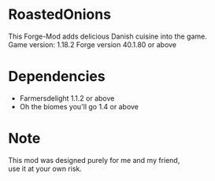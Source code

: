 # RoastedOnions
This Forge-Mod adds delicious Danish cuisine into the game.\
Game version: 1.18.2
Forge version 40.1.80 or above

# Dependencies
- Farmersdelight 1.1.2 or above 
- Oh the biomes you'll go 1.4 or above

# Note
This mod was designed purely for me and my friend, \
use it at your own risk.